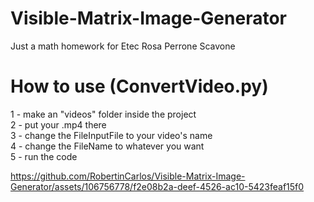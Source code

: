# Visible-Matrix-Image-Generator
Just a math homework for Etec Rosa Perrone Scavone

# How to use (ConvertVideo.py)
1 - make an "videos" folder inside the project <br/>
2 - put your .mp4 there <br/>
3 - change the FileInputFile to your video's name <br/>
4 - change the FileName to whatever you want <br/>
5 - run the code

https://github.com/RobertinCarlos/Visible-Matrix-Image-Generator/assets/106756778/f2e08b2a-deef-4526-ac10-5423feaf15f0

